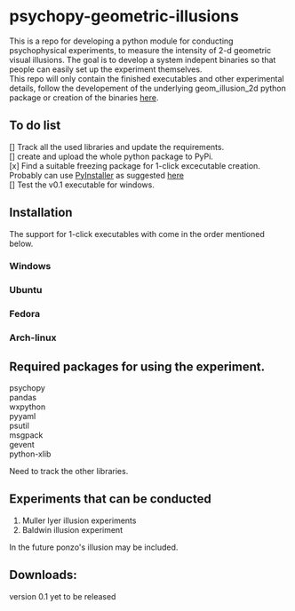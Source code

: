# psychopy-geometric-illusions
This is a repo for developing a python module for conducting psychophysical experiments, to measure the intensity of 2-d geometric visual illusions. The goal is to develop a system indepent binaries so that people can easily set up the experiment themselves.   
This repo will only contain the finished executables and other experimental details, follow the developement of the underlying geom_illusion_2d python package or creation of the binaries [here](https://github.com/mm-crj/geom_illusion_2d).

## To do list
[] Track all the used libraries and update the requirements.   
[] create and upload the whole python package to PyPi.   
[x] Find a suitable freezing package for 1-click excecutable creation. Probably can use  [PyInstaller](https://www.pyinstaller.org/) as suggested [here](https://hackernoon.com/the-one-stop-guide-to-easy-cross-platform-python-freezing-part-1-c53e66556a0a)  
[] Test the v0.1 executable for windows.

## Installation
The support for 1-click executables with come in the order mentioned below.   
### Windows
### Ubuntu
### Fedora
### Arch-linux

## Required packages for using the experiment.
psychopy  
pandas  
wxpython  
pyyaml  
psutil  
msgpack  
gevent  
python-xlib  

Need to track the other libraries.

## Experiments that can be conducted

1. Muller lyer illusion experiments
2. Baldwin illusion experiment

In the future ponzo's illusion may be included.

## Downloads:

version 0.1 yet to be released
